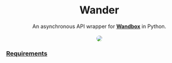 
<div style="text-align:center;">
    <h1>Wander</h1>
    An asynchronous API wrapper for <a href="https://wandbox.org"><b>Wandbox</b></a> in Python.
    <br>
    <br>
    <img src="https://i.icanvas.com/1402PAN?d=2&sh=ph&p=1&bg=g&t=1593537679" style="border-radius:8px;max-width:75%;height:auto;">
</div>

### [Requirements](/requirements.txt)
